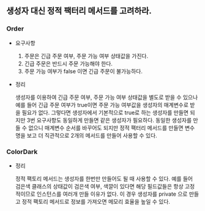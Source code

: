 ## 생성자 대신 정적 팩터리 메서드를 고려하라.

### Order

- 요구사항
  1. 주문은 긴급 주문 여부, 주문 가능 여부 상태값을 가진다.
  2. 긴급 주문은 반드시 주문 가능해야 한다.
  3. 주문 가능 여부가 false 이면 긴급 주문이 불가능하다.


- 정리

    생성자를 이용하여 긴급 주문 여부, 주문 가능 여부 상태값을 별도로 받을 수 있으나
    예를 들어 긴급 주문 여부가 true이면 주문 가능 여부값을 생성자의 매계변수로 받을 필요가 없다.
    그렇다면 생성자에서 기본적으로 true로 하는 생성자를 만들면 되지만 3번 요구사항도 동일하게 만들면
    같은 생성자가 필요하다. 동일한 생성자를 만들 수 없으니 매계변수 순서를 바꾸어도 되지만
    정적 팩터리 메서드를 만들면 변수명을 보고 더 직관적으로 2개의 메서드를 만들어 사용할 수 있다.


### ColorDark
- 정리

  정적 팩토리 메서드는 생성자를 한번만 만들어도 될 때 사용할 수 있다.
  예를 들어 검은색 클래스의 상태값이 검은색 여부, 색깔이 있다면 해당 필드값들은
  항상 고정적이므로 인스턴스를 여러개 만들 이유가 없다. 이 경우 생성자를 private
  으로 만들고 정적 팩토리 메서드로 정보를 가져오면 메모리 효율을 높일 수 있다.
